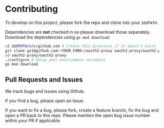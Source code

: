 # Contributing

To develop on this project, please fork the repo and clone into your `$GOPATH`.

Dependencies are **not** checked in so please download those separately.
Download the dependencies using `go mod download`.

```bash
cd $GOPATH/src/github.com # Create this directory if it doesn't exist
git clone git@github.com:<YOUR_FORK>/oauth2-proxy oauth2-proxy/oauth2-proxy
cd oauth2-proxy/oauth2-proxy
./configure # Setup your environment variables
go mod download
```

## Pull Requests and Issues

We track bugs and issues using Github.

If you find a bug, please open an Issue.

If you want to fix a bug, please fork, create a feature branch, fix the bug and
open a PR back to this repo.
Please mention the open bug issue number within your PR if applicable.
